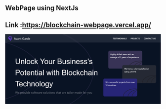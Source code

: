 ## WebPage using NextJs

## Link :https://blockchain-webpage.vercel.app/


![App Screenshot](https://github.com/A158-debug/Blockchain_webpage/blob/master/src/img/BlockChain.png)
